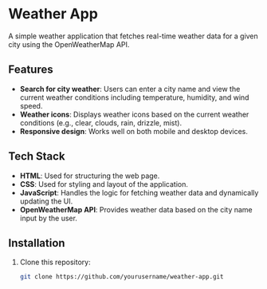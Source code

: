 # Weather App

A simple weather application that fetches real-time weather data for a given city using the OpenWeatherMap API.

## Features

- **Search for city weather**: Users can enter a city name and view the current weather conditions including temperature, humidity, and wind speed.
- **Weather icons**: Displays weather icons based on the current weather conditions (e.g., clear, clouds, rain, drizzle, mist).
- **Responsive design**: Works well on both mobile and desktop devices.

## Tech Stack

- **HTML**: Used for structuring the web page.
- **CSS**: Used for styling and layout of the application.
- **JavaScript**: Handles the logic for fetching weather data and dynamically updating the UI.
- **OpenWeatherMap API**: Provides weather data based on the city name input by the user.

## Installation

1. Clone this repository:
   ```bash
   git clone https://github.com/yourusername/weather-app.git

